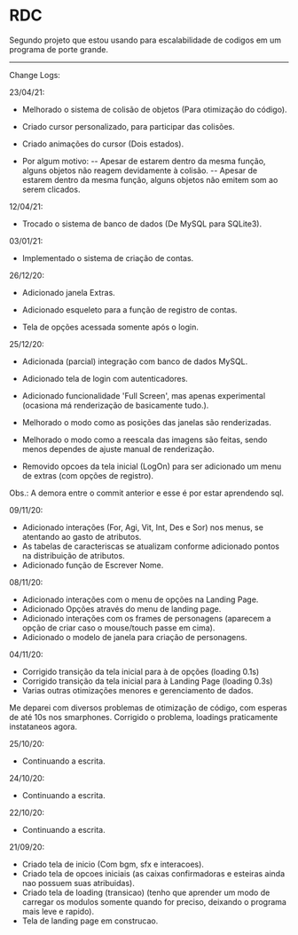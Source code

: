 # RDC
Segundo projeto que estou usando para escalabilidade de codigos em um programa de porte grande.


----------------------------------------------------------------------------------------------

Change Logs:

23/04/21:
- Melhorado o sistema de colisão de objetos (Para otimização do código).
- Criado cursor personalizado, para participar das colisões.
- Criado animações do cursor (Dois estados).

- Por algum motivo:
-- Apesar de estarem dentro da mesma função, alguns objetos não reagem devidamente à colisão.
-- Apesar de estarem dentro da mesma função, alguns objetos não emitem som ao serem clicados.



12/04/21:
- Trocado o sistema de banco de dados (De MySQL para SQLite3).



03/01/21:
- Implementado o sistema de criação de contas.



26/12/20:
- Adicionado janela Extras.
- Adicionado esqueleto para a função de registro de contas.

- Tela de opções acessada somente após o login.



25/12/20:
- Adicionada (parcial) integração com banco de dados MySQL.
- Adicionado tela de login com autenticadores.
- Adicionado funcionalidade 'Full Screen', mas apenas experimental (ocasiona má renderização de basicamente tudo.).

- Melhorado o modo como as posições das janelas são renderizadas.
- Melhorado o modo como a reescala das imagens são feitas, sendo menos dependes de ajuste manual de renderização.

- Removido opcoes da tela inicial (LogOn) para ser adicionado um menu de extras (com opções de registro).

Obs.: A demora entre o commit anterior e esse é por estar aprendendo sql.



09/11/20:
- Adicionado interações (For, Agi, Vit, Int, Des e Sor) nos menus, se atentando ao gasto de atributos.
- As tabelas de caracteriscas se atualizam conforme adicionado pontos na distribuição de atributos.
- Adicionado função de Escrever Nome.



08/11/20:
- Adicionado interações com o menu de opções na Landing Page.
- Adicionado Opções através do menu de landing page.
- Adicionado interações com os frames de personagens (aparecem a opção de criar caso o mouse/touch passe em cima).
- Adicionado o modelo de janela para criação de personagens.



04/11/20:
- Corrigido transição da tela inicial para à de opções (loading 0.1s)
- Corrigido transição da tela inicial para à Landing Page (loading 0.3s)
- Varias outras otimizações menores e gerenciamento de dados.

Me deparei com diversos problemas de otimização de código, com esperas de até 10s nos smarphones.
Corrigido o problema, loadings praticamente instataneos agora.



25/10/20:
- Continuando a escrita.



24/10/20:
- Continuando a escrita.



22/10/20:
- Continuando a escrita.



21/09/20:
- Criado tela de inicio (Com bgm, sfx e interacoes).
- Criado tela de opcoes iniciais (as caixas confirmadoras e esteiras ainda nao possuem suas atribuidas).
- Criado tela de loading (transicao) (tenho que aprender um modo de carregar os modulos somente quando for preciso, deixando o programa mais leve e rapido).
- Tela de landing page em construcao.
